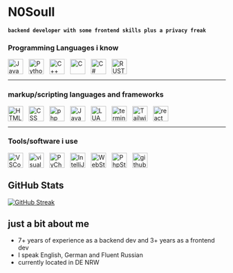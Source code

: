 # N0Soull

**`backend developer with some frontend skills plus a privacy freak`**

### Programming Languages i know

<img align="left" alt="Java" width="35px" style="padding-right:10px;" src="https://cdn.jsdelivr.net/gh/devicons/devicon/icons/java/java-original.svg"/>
<img align="left" alt="Python" width="35px" style="padding-right:10px;" src="https://cdn.jsdelivr.net/gh/devicons/devicon/icons/python/python-plain.svg" />
<img align="left" alt="C++" width="35px" style="padding-right:10px;" src="https://cdn.jsdelivr.net/gh/devicons/devicon/icons/cplusplus/cplusplus-line.svg" />
<img align="left" alt="C" width="35px" style="padding-right:10px;" src="https://cdn.jsdelivr.net/gh/devicons/devicon@latest/icons/c/c-line.svg" />
<img align="left" alt="C#" width="35px" style="padding-right:10px;" src="https://cdn.jsdelivr.net/gh/devicons/devicon/icons/csharp/csharp-line.svg" />
<img align="left" alt="RUST" width="35px" style="padding-right:10px;" src="https://cdn.jsdelivr.net/gh/devicons/devicon@latest/icons/rust/rust-original.svg" />

<br/>
<br/>

---

### markup/scripting languages and frameworks

<img align="left" alt="HTML" width="35px" style="padding-right:10px;" src="https://cdn.jsdelivr.net/gh/devicons/devicon/icons/html5/html5-original.svg"/>
<img align="left" alt="CSS" width="35px" style="padding-right:10px;" src="https://cdn.jsdelivr.net/gh/devicons/devicon/icons/css3/css3-original.svg" />
<img align="left" alt="php" width="35px" style="padding-right:10px;" src="https://cdn.jsdelivr.net/gh/devicons/devicon/icons/php/php-original.svg" />
<img align="left" alt="JavaScript" width="35px" style="padding-right:10px;" src="https://cdn.jsdelivr.net/gh/devicons/devicon/icons/javascript/javascript-original.svg"/>
<img align="left" alt="LUA" width="35px" style="padding-right:10px;" src="https://cdn.jsdelivr.net/gh/devicons/devicon@latest/icons/lua/lua-original.svg" />
<img align="left" alt="terminal" width="35px" style="padding-right:10px;" src="https://cdn.jsdelivr.net/gh/devicons/devicon/icons/bash/bash-original.svg" />
<img align="left" alt="Tailwind" width="35px" style="padding-right:10px;" src="https://cdn.jsdelivr.net/gh/devicons/devicon@latest/icons/tailwindcss/tailwindcss-original.svg" />
<img align="left" alt="react" width="35px" style="padding-right:10px;" src="https://cdn.jsdelivr.net/gh/devicons/devicon/icons/react/react-original.svg" />

<br/>
<br/>

---

### Tools/software i use

<img align="left" alt="VSCode" width="35px" style="padding-right:10px;" src="https://upload.wikimedia.org/wikipedia/commons/9/9a/Visual_Studio_Code_1.35_icon.svg" />
<img align="left" alt="visualStudio" width="35px" style="padding-right:10px;" src="https://cdn.jsdelivr.net/gh/devicons/devicon/icons/visualstudio/visualstudio-plain.svg" />
<img align="left" alt="PyCharm" width="35px" style="padding-right:10px;" src="https://upload.wikimedia.org/wikipedia/commons/1/1d/PyCharm_Icon.svg" />
<img align="left" alt="IntelliJ IDEA Ultimate" width="35px" style="padding-right:10px;" src="https://cdn.hackr.io/uploads/posts/attachments/intellij-idea.png" />
<img align="left" alt="WebStorm" width="35px" style="padding-right:10px;" src="https://cdn.hackr.io/uploads/posts/attachments/webstorm.png" />
<img align="left" alt="PhpStorm" width="35px" style="padding-right:10px;" src="https://www.b2x.cz/wp-content/uploads/2021/01/icon-phpstorm-768x768.png" />
<img align="left" alt="github" width="35px" style="padding-right:10px;" src="https://cdn.jsdelivr.net/gh/devicons/devicon@latest/icons/github/github-original-wordmark.svg" />

<br/>
<br/>

## GitHub Stats

[![GitHub Streak](https://streak-stats.demolab.com?user=N0Soull&theme=catppuccin-mocha&hide_border=true)](https://git.io/streak-stats)

## just a bit about me

- 7+ years of experience as a backend dev and 3+ years as a frontend dev
- I speak English, German and Fluent Russian
- currently located in DE NRW
